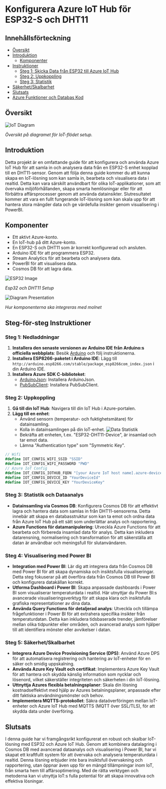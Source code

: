 # Konfigurera Azure IoT Hub för ESP32-S och DHT11

## Innehållsförteckning
- [Översikt](#översikt)
- [Introduktion](#introduktion)
  - [Komponenter](#komponenter)
- [Instruktioner](#instruktioner)
  - [Steg 1: Skicka Data från ESP32 till Azure IoT Hub](#steg-1-skicka-data-från-esp32-till-azure-iot-hub)
  - [Steg 2: Uppkoppling](#steg-2-uppkoppling)
  - [Steg 3: Statistik](#steg-3-statistik)
- [Säkerhet/Skalbarhet](#säkerhetskalbarhet)
- [Slutsats](#slutsats)
- [Azure Funktioner och Databas Kod](#azure-funktioner-och-databas-kod)

## Översikt
![IoT Diagram](./img/iot-diagram.drawio.png)


*Översikt på diagramet för IoT-flödet setup.*

## Introduktion
Detta projekt är en omfattande guide för att konfigurera och använda Azure IoT Hub för att samla in och analysera data från en ESP32-S enhet kopplad till en DHT11-sensor. Genom att följa denna guide kommer du att kunna skapa en IoT-lösning som kan samla in, bearbeta och visualisera data i realtid. Detta kan vara särskilt användbart för olika IoT-applikationer, som att övervaka miljöförhållanden, skapa smarta hemlösningar eller för att förbättra affärsprocesser genom att använda datainsikter. Slutresultatet kommer att vara en fullt fungerande IoT-lösning som kan skala upp för att hantera stora mängder data och ge värdefulla insikter genom visualisering i PowerBI.

## Komponenter
- Ett aktivt Azure-konto.
- En IoT-hub på ditt Azure-konto.
- En ESP32-S och DHT11 som är korrekt konfigurerad och ansluten.
- Arduino IDE för att programmera ESP32.
- Stream Analytics för att bearbeta och analysera data.
- PowerBI för att visualisera data.
- Cosmos DB för att lagra data.

![ESP32 Image](./img/esp32bild.png)

*Esp32 och DHT11 Setup*

![Diagram Presentation](./img/diagram_presentation.svg)

*Hur komponenterna ska integreras med molnet*

## Steg-för-steg Instruktioner

### Steg 1: Nedladdningar
1. **Installera den senaste versionen av Arduino IDE från Arduino:s officiella webbplats**: Besök [Arduino](https://www.arduino.cc/en/software) och följ instruktionerna.
2. **Installera ESP8266-paketet i Arduino IDE**: Lägg till `http://arduino.esp8266.com/stable/package_esp8266com_index.json` i din Arduino IDE.
3. **Installera Azure SDK C-biblioteket**:
   - [ArduinoJson](https://github.com/bblanchon/ArduinoJson): Installera ArduinoJson.
   - [PubSubClient](https://github.com/knolleary/pubsubclient): Installera PubSubClient.

### Steg 2: Uppkoppling
1. **Gå till din IoT Hub**: Navigera till din IoT Hub i Azure-portalen.
2. **Lägg till en enhet**:
   - Använd sensorn (temperatur- och fuktighetsmätare) för datainsamling.
   - Kolla in datainsamlingen på din IoT-enhet.
   ![Data Statistik](./img/statistik.png)
   - Bekräfta att enheten, t.ex. "ESP32-DHT11-Device", är insamlad och tar emot data.
   - Lämna "Authentication type" som "Symmetric Key".

```csharp
// Wifi
#define IOT_CONFIG_WIFI_SSID "SSID"
#define IOT_CONFIG_WIFI_PASSWORD "PWD"
// Azure IoT Config
#define IOT_CONFIG_IOTHUB_FQDN "[your Azure IoT host name].azure-devices.net"
#define IOT_CONFIG_DEVICE_ID "YourDeviceId"
#define IOT_CONFIG_DEVICE_KEY "YourDeviceKey"
```
### Steg 3: Statistik och Dataanalys
- **Datainsamling via Cosmos DB**: Konfigurera Cosmos DB för att effektivt lagra och hantera data som samlas in från DHT11-sensorerna. Detta innebär att skapa en databasstruktur som kan ta emot och ordna data från Azure IoT Hub på ett sätt som underlättar analys och rapportering.
- **Azure Functions för datamanipulering**: Utveckla Azure Functions för att bearbeta och förbereda insamlad data för analys. Detta kan inkludera datarensning, normalisering och transformation för att säkerställa att datan är användbar och meningsfull för slutanvändaren.

### Steg 4: Visualisering med Power BI
- **Integration med Power BI**: Lär dig att integrera data från Cosmos DB med Power BI för att skapa dynamiska och insiktsfulla visualiseringar. Detta steg fokuserar på att överföra data från Cosmos DB till Power BI och konfigurera datakällan korrekt.
- **Utforma Dashboard i Power BI**: Skapa anpassade dashboards i Power BI som visualiserar temperaturdata i realtid. Här utnyttjar du Power BI:s avancerade visualiseringsverktyg för att skapa klara och insiktsfulla grafiska representationer av dina data.
- **Använda Query Functions för detaljerad analys**: Utveckla och tillämpa frågefunktioner i Power BI för att extrahera specifika insikter från temperaturdatan. Detta kan inkludera tidsbaserade trender, jämförelser mellan olika tidpunkter eller områden, och avancerad analys som hjälper till att identifiera mönster eller avvikelser i datan.

### Steg 5: Säkerhet/Skalbarhet
- **Integrera Azure Device Provisioning Service (DPS)**: Använd Azure DPS för att automatisera registrering och hantering av IoT-enheter för en säker och smidig uppskalning.
- **Använda Azure Key Vault och certifikat**: Implementera Azure Key Vault för att hantera och skydda känslig information som nycklar och lösenord, vilket säkerställer integriteten och säkerheten i din IoT-lösning.
- **Uttnyttja Azures flexibla betalningsplaner**: Skala din lösning kostnadseffektivt med hjälp av Azures betalningsplaner, anpassade efter ditt faktiska användningsmönster och behov.
- **Implementera MQTTS-protokollet**: Säkra dataöverföringen mellan IoT-enheter och Azure IoT Hub med MQTTS (MQTT över SSL/TLS), för att skydda data under överföring.

## Slutsats
I denna guide har vi framgångsrikt konfigurerat en robust och skalbar IoT-lösning med ESP32 och Azure IoT Hub. Genom att kombinera datalagring i Cosmos DB med avancerad dataanalys och visualisering i Power BI, har vi skapat ett kraftfullt system för att övervaka och analysera temperaturdata i realtid. Denna lösning erbjuder inte bara insiktsfull övervakning och rapportering, utan öppnar även upp för en mängd tillämpningar inom IoT, från smarta hem till affärsoptimering. Med de rätta verktygen och metoderna kan vi utnyttja IoT:s fulla potential för att skapa innovativa och effektiva lösningar.
